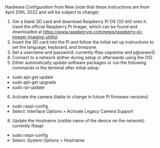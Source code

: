 Hardware Configuration from New (note that these instructions are from April 20th, 2022 and will be subject to change)

1)  Get a blank SD card and download Raspberry Pi OS (32-bit) onto it. Used the official Raspberry Pi Imager, which can be found and downloaded at https://www.raspberrypi.com/news/raspberry-pi-imager-imaging-utility/
2)  Insert the SD card into the Pi and follow the initial set up instructions to set the language, keyboard, and timezone.
3)  Set a username and password: currently lfias-capstone and p@ssworD
4)  Connect to a network (either during setup or afterwards using the OS)
5)  Either automatically update software packages or run the following commands in the terminal after initial setup:
  *  sudo apt-get update
  *  sudo apt-get upgrade
  *  sudo rpi-update
6)  Activate the camera (liable to change in future Pi firmware versions)
  * sudo raspi-config
  * Select: Interface Options > Activate Legacy Camera Support
8)  Update the Hostname (visible name of the device on the network): currently lfiaspi
  * sudo raspi-config
  * Select: System Options > Hostname
